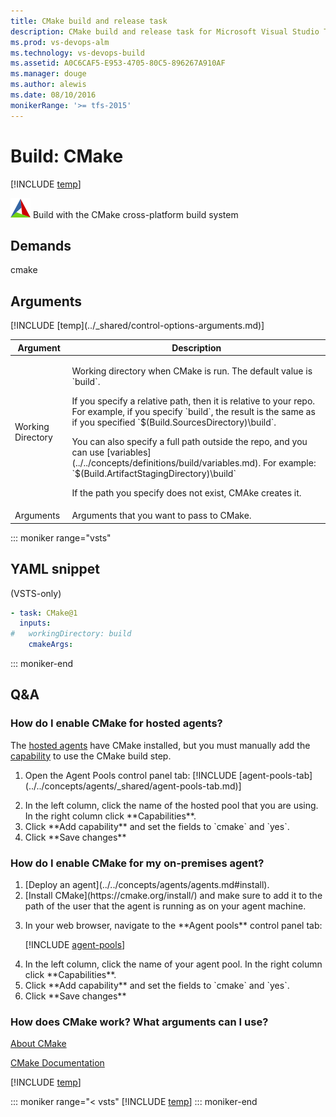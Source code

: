 ```yaml
---
title: CMake build and release task
description: CMake build and release task for Microsoft Visual Studio Team Services (VSTS) and Microsoft Team Foundation Server (TFS)
ms.prod: vs-devops-alm
ms.technology: vs-devops-build
ms.assetid: A0C6CAF5-E953-4705-80C5-896267A910AF
ms.manager: douge
ms.author: alewis
ms.date: 08/10/2016
monikerRange: '>= tfs-2015'
---
```



# Build: CMake

[!INCLUDE [temp](../../_shared/version-tfs-2015-rtm.md)]

![](_img/cmake.png) Build with the CMake cross-platform build system

## Demands

cmake

## Arguments

<table>
<thead>
<tr>
<th>Argument</th>
<th>Description</th>
</tr>
</thead>
<tr>
<td>Working Directory</td>
<td>
<p>Working directory when CMake is run. The default value is `build`.</p>
<p>If you specify a relative path, then it is relative to your repo. For example, if you specify `build`, the result is the same as if you specified `$(Build.SourcesDirectory)\build`.</p>
<p>You can also specify a full path outside the repo, and you can use [variables](../../concepts/definitions/build/variables.md). For example: `$(Build.ArtifactStagingDirectory)\build`</p>
 <p>If the path you specify does not exist, CMAke creates it.</p>
</td>
</tr>
<tr>
<td>Arguments</td>
<td>
Arguments that you want to pass to CMake.
</td>
</tr>
[!INCLUDE [temp](../_shared/control-options-arguments.md)]
</table>

::: moniker range="vsts"

## YAML snippet

(VSTS-only)

```YAML
- task: CMake@1
  inputs:
#   workingDirectory: build
    cmakeArgs:
```

::: moniker-end

## Q&A
<!-- BEGINSECTION class="md-qanda" -->

### How do I enable CMake for hosted agents?

The [hosted agents](../../concepts/agents/hosted.md) have CMake installed, but you must manually add the [capability](../../concepts/agents/agents.md#capabilities) to use the CMake build step.

<ol>
<li><p>Open the Agent Pools control panel tab:
[!INCLUDE [agent-pools-tab](../../concepts/agents/_shared/agent-pools-tab.md)]
</li>

<li>In the left column, click the name of the hosted pool that you are using. In the right column click **Capabilities**.</li>

<li>Click **Add capability** and set the fields to `cmake` and `yes`.</li>

<li>Click **Save changes**</li>
</ol>

### How do I enable CMake for my on-premises agent?

<ol>
<li>[Deploy an agent](../../concepts/agents/agents.md#install).</li>

<li>[Install CMake](https://cmake.org/install/) and make sure to add it to the path of the user that the agent is running as on your agent machine.</li>


<li><p>In your web browser, navigate to the **Agent pools** control panel tab:</p>

[!INCLUDE [agent-pools](../../concepts/agents/_shared/agent-pools-tab.md)]

</li>

<li>In the left column, click the name of your agent pool. In the right column click **Capabilities**. </li>

<li>Click **Add capability** and set the fields to `cmake` and `yes`.</li>

<li>Click **Save changes**</li>
</ol>


### How does CMake work? What arguments can I use?

[About CMake](https://cmake.org/overview/)

[CMake Documentation](https://cmake.org/documentation/)


[!INCLUDE [temp](../../_shared/qa-agents.md)]

::: moniker range="< vsts"
[!INCLUDE [temp](../../_shared/qa-versions.md)]
::: moniker-end

<!-- ENDSECTION -->
